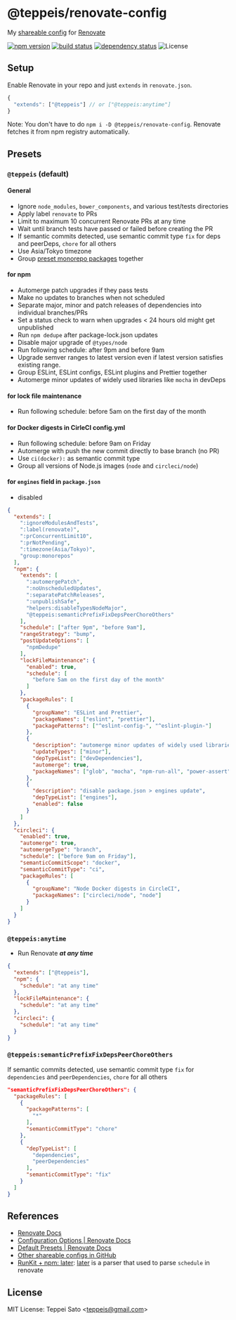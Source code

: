 # @teppeis/renovate-config

My [shareable config](https://renovatebot.com/docs/config-presets/) for [Renovate](https://renovatebot.com)

[![npm version][npm-image]][npm-url]
[![build status][circleci-image]][circleci-url]
[![dependency status][deps-image]][deps-url]
![License][license]

## Setup

Enable Renovate in your repo and just `extends` in `renovate.json`.

```js
{
  "extends": ["@teppeis"] // or ["@teppeis:anytime"]
}
```

Note: You don't have to do `npm i -D @teppeis/renovate-config`.
Renovate fetches it from npm registry automatically.

## Presets

### `@teppeis` (default)

#### General

- Ignore `node_modules`, `bower_components`, and various test/tests directories
- Apply label `renovate` to PRs
- Limit to maximum 10 concurrent Renovate PRs at any time
- Wait until branch tests have passed or failed before creating the PR
- If semantic commits detected, use semantic commit type `fix` for deps and peerDeps, `chore` for all others
- Use Asia/Tokyo timezone
- Group [preset monorepo packages](https://renovatebot.com/docs/presets-monorepo/) together

#### for npm

- Automerge patch upgrades if they pass tests
- Make no updates to branches when not scheduled
- Separate major, minor and patch releases of dependencies into individual branches/PRs
- Set a status check to warn when upgrades < 24 hours old might get unpublished
- Run `npm dedupe` after package-lock.json updates
- Disable major upgrade of `@types/node`
- Run following schedule: after 9pm and before 9am
- Upgrade semver ranges to latest version even if latest version satisfies existing range.
- Group ESLint, ESLint configs, ESLint plugins and Prettier together
- Automerge minor updates of widely used libraries like `mocha` in devDeps

#### for lock file maintenance

- Run following schedule: before 5am on the first day of the month

#### for Docker digests in CirleCI config.yml

- Run following schedule: before 9am on Friday
- Automerge with push the new commit directly to base branch (no PR)
- Use `ci(docker):` as semantic commit type
- Group all versions of Node.js images (`node` and `circleci/node`)

#### for `engines` field in `package.json`

- disabled

```json
{
  "extends": [
    ":ignoreModulesAndTests",
    ":label(renovate)",
    ":prConcurrentLimit10",
    ":prNotPending",
    ":timezone(Asia/Tokyo)",
    "group:monorepos"
  ],
  "npm": {
    "extends": [
      ":automergePatch",
      ":noUnscheduledUpdates",
      ":separatePatchReleases",
      ":unpublishSafe",
      "helpers:disableTypesNodeMajor",
      "@teppeis:semanticPrefixFixDepsPeerChoreOthers"
    ],
    "schedule": ["after 9pm", "before 9am"],
    "rangeStrategy": "bump",
    "postUpdateOptions": [
      "npmDedupe"
    ],
    "lockFileMaintenance": {
      "enabled": true,
      "schedule": [
        "before 5am on the first day of the month"
      ]
    },
    "packageRules": [
      {
        "groupName": "ESLint and Prettier",
        "packageNames": ["eslint", "prettier"],
        "packagePatterns": ["^eslint-config-", "^eslint-plugin-"]
      },
      {
        "description": "automerge minor updates of widely used libraries in devDeps",
        "updateTypes": ["minor"],
        "depTypeList": ["devDependencies"],
        "automerge": true,
        "packageNames": ["glob", "mocha", "npm-run-all", "power-assert", "rimraf", "sinon"]
      },
      {
        "description": "disable package.json > engines update",
        "depTypeList": ["engines"],
        "enabled": false
      }
    ]
  },
  "circleci": {
    "enabled": true,
    "automerge": true,
    "automergeType": "branch",
    "schedule": ["before 9am on Friday"],
    "semanticCommitScope": "docker",
    "semanticCommitType": "ci",
    "packageRules": [
      {
        "groupName": "Node Docker digests in CircleCI",
        "packageNames": ["circleci/node", "node"]
      }
    ]
  }
}
```

### `@teppeis:anytime`

- Run Renovate **_at any time_**

```json
{
  "extends": ["@teppeis"],
  "npm": {
    "schedule": "at any time"
  },
  "lockFileMaintenance": {
    "schedule": "at any time"
  },
  "circleci": {
    "schedule": "at any time"
  }
}
```

### `@teppeis:semanticPrefixFixDepsPeerChoreOthers`

If semantic commits detected, use semantic commit type `fix` for `dependencies` and `peerDependencies`, `chore` for all others

```json
"semanticPrefixFixDepsPeerChoreOthers": {
  "packageRules": [
    {
      "packagePatterns": [
        "*"
      ],
      "semanticCommitType": "chore"
    },
    {
      "depTypeList": [
        "dependencies",
        "peerDependencies"
      ],
      "semanticCommitType": "fix"
    }
  ]
}
```

## References

- [Renovate Docs](https://renovatebot.com/docs/)
- [Configuration Options \| Renovate Docs](https://renovatebot.com/docs/configuration-options/)
- [Default Presets \| Renovate Docs](https://renovatebot.com/docs/presets-default/)
- [Other shareable configs in GitHub](https://github.com/search?o=desc&q=%22renovate-config%22&s=stars&type=Repositories&utf8=%E2%9C%93)
- [RunKit \+ npm: later](https://npm.runkit.com/later): [later](https://www.npmjs.com/package/later) is a parser that used to parse `schedule` in renovate

## License

MIT License: Teppei Sato &lt;teppeis@gmail.com&gt;

[npm-image]: https://img.shields.io/npm/v/@teppeis/renovate-config.svg
[npm-url]: https://npmjs.org/package/@teppeis/renovate-config
[npm-downloads-image]: https://img.shields.io/npm/dm/@teppeis/renovate-config.svg
[travis-image]: https://img.shields.io/travis/teppeis/renovate-config/master.svg
[travis-url]: https://travis-ci.org/teppeis/renovate-config
[circleci-image]: https://circleci.com/gh/teppeis/renovate-config.svg?style=shield
[circleci-url]: https://circleci.com/gh/teppeis/renovate-config
[deps-image]: https://img.shields.io/david/teppeis/renovate-config.svg
[deps-url]: https://david-dm.org/teppeis/renovate-config
[node-version]: https://img.shields.io/badge/Node.js%20support-v6,v8,v9-brightgreen.svg
[coverage-image]: https://img.shields.io/coveralls/teppeis/renovate-config/master.svg
[coverage-url]: https://coveralls.io/github/teppeis/renovate-config?branch=master
[license]: https://img.shields.io/npm/l/@teppeis/renovate-config.svg
